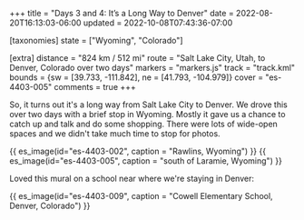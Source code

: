 +++
title = "Days 3 and 4: It’s a Long Way to Denver"
date = 2022-08-20T16:13:03-06:00
updated = 2022-10-08T07:43:36-07:00

[taxonomies]
state = ["Wyoming", "Colorado"]

[extra]
distance = "824 km / 512 mi"
route = "Salt Lake City, Utah, to Denver, Colorado over two days"
markers = "markers.js"
track = "track.kml"
bounds = {sw = [39.733, -111.842], ne = [41.793, -104.979]}
cover = "es-4403-005"
comments = true
+++

So, it turns out it's a long way from Salt Lake City to Denver. We drove this over two days with a brief stop in Wyoming. Mostly it gave us a chance to catch up and talk and do some shopping. There were lots of wide-open spaces and we didn't take much time to stop for photos.

<!-- more -->

{{ es_image(id="es-4403-002", caption = "Rawlins, Wyoming") }}
{{ es_image(id="es-4403-005", caption = "south of Laramie, Wyoming") }}

Loved this mural on a school near where we're staying in Denver:

{{ es_image(id="es-4403-009", caption = "Cowell Elementary School, Denver, Colorado") }}
